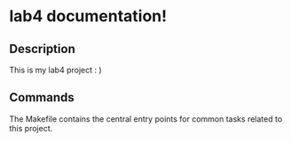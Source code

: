 # lab4 documentation!

## Description

This is my lab4 project : )

## Commands

The Makefile contains the central entry points for common tasks related to this project.


